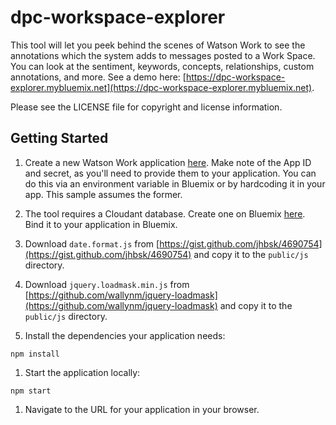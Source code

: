 # dpc-workspace-explorer

This tool will let you peek behind the scenes of Watson Work to see the annotations which the system adds to messages posted to a Work Space. You can look at the sentiment, keywords, concepts, relationships, custom annotations, and more. See a demo here: [https://dpc-workspace-explorer.mybluemix.net](https://dpc-workspace-explorer.mybluemix.net).

Please see the LICENSE file for copyright and license information.

## Getting Started

1. Create a new Watson Work application [here](https://developer.watsonwork.ibm.com/apps). Make note of the App ID and secret, as you'll need to provide them to your application. You can do this via an environment variable in Bluemix or by hardcoding it in your app. This sample assumes the former.

1. The tool requires a Cloudant database. Create one on Bluemix [here](https://console.ng.bluemix.net/catalog/?category=services). Bind it to your application in Bluemix.

1. Download `date.format.js` from [https://gist.github.com/jhbsk/4690754](https://gist.github.com/jhbsk/4690754) and copy it to the `public/js` directory.

1. Download `jquery.loadmask.min.js` from [https://github.com/wallynm/jquery-loadmask](https://github.com/wallynm/jquery-loadmask) and copy it to the `public/js` directory.

1. Install the dependencies your application needs:

```
npm install
```

1. Start the application locally:

```
npm start
```

1. Navigate to the URL for your application in your browser. 
